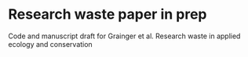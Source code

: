 # Research waste paper in prep
Code and manuscript draft for Grainger et al. Research waste in applied ecology and conservation
